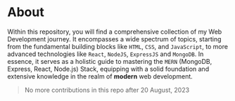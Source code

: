 # About

Within this repository, you will find a comprehensive collection of my Web Development journey. It encompasses a wide spectrum of topics, starting from the fundamental building blocks like `HTML`, `CSS`, and `JavaScript`, to more advanced technologies like `React`, `NodeJS`, `ExpressJS` and `MongoDB`. In essence, it serves as a holistic guide to mastering the `MERN` (MongoDB, Express, React, Node.js) Stack, equipping with a solid foundation and extensive knowledge in the realm of **modern** web development.

> No more contributions in this repo after 20 August, 2023
